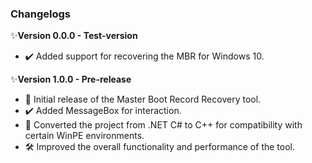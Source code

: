 ### Changelogs

✨**Version 0.0.0 - Test-version**

- ✔️ Added support for recovering the MBR for Windows 10.

✨**Version 1.0.0 - Pre-release**

- 🚀 Initial release of the Master Boot Record Recovery tool.
- ✔️ Added MessageBox for interaction.
- 🔄 Converted the project from .NET C# to C++ for compatibility with certain WinPE environments.
- 🛠️ Improved the overall functionality and performance of the tool.
